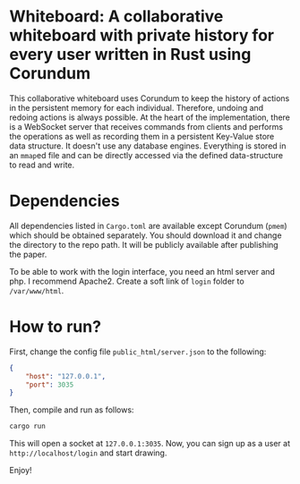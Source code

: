 # Whiteboard: A collaborative whiteboard with private history for every user written in Rust using Corundum

This collaborative whiteboard uses Corundum to keep the history of actions in the persistent memory for each
individual. Therefore, undoing and redoing actions is always possible. At the heart of the implementation,
there is a WebSocket server that receives commands from clients and performs the operations as well as
recording them in a persistent Key-Value store data structure. It doesn't use any database engines.
Everything is stored in an `mmap`ed file and can be directly accessed via the defined data-structure to
read and write.

# Dependencies

All dependencies listed in `Cargo.toml` are available except Corundum (`pmem`) which should be obtained
separately. You should download it and change the directory to the repo path. It will be publicly available
after publishing the paper.

To be able to work with the login interface, you need an html server and php. I recommend Apache2. Create
a soft link of `login` folder to `/var/www/html`.

# How to run?

First, change the config file `public_html/server.json` to the following:

```json
{
    "host": "127.0.0.1",
    "port": 3035
}
```

Then, compile and run as follows:

```bash
cargo run
```

This will open a socket at `127.0.0.1:3035`. Now, you can sign up as a user at `http://localhost/login` and start drawing.

Enjoy!
